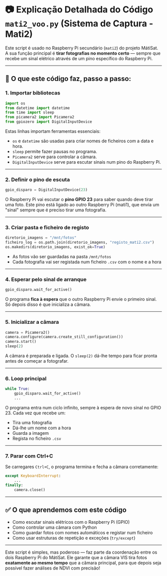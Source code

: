 # 📷 Explicação Detalhada do Código `mati2_voo.py` (Sistema de Captura - Mati2)

Este script é usado no Raspberry Pi secundário (`mati2`) do projeto MátiSat. A sua função principal é **tirar fotografias no momento certo** — sempre que recebe um sinal elétrico através de um pino específico do Raspberry Pi.

---

## 🔧 O que este código faz, passo a passo:

### 1. **Importar bibliotecas**
```python
import os
from datetime import datetime
from time import sleep
from picamera2 import Picamera2
from gpiozero import DigitalInputDevice
```
Estas linhas importam ferramentas essenciais:
- `os` e `datetime` são usadas para criar nomes de ficheiros com a data e hora.
- `sleep` permite fazer pausas no programa.
- `Picamera2` serve para controlar a câmara.
- `DigitalInputDevice` serve para escutar sinais num pino do Raspberry Pi.

---

### 2. **Definir o pino de escuta**
```python
gpio_disparo = DigitalInputDevice(23)
```
O Raspberry Pi vai escutar o **pino GPIO 23** para saber quando deve tirar uma foto. Este pino está ligado ao outro Raspberry Pi (mati1), que envia um "sinal" sempre que é preciso tirar uma fotografia.

---

### 3. **Criar pasta e ficheiro de registo**
```python
diretorio_imagens = "/mnt/fotos"
ficheiro_log = os.path.join(diretorio_imagens, "registo_mati2.csv")
os.makedirs(diretorio_imagens, exist_ok=True)
```
- As fotos vão ser guardadas na pasta `/mnt/fotos`
- Cada fotografia vai ser registada num ficheiro `.csv` com o nome e a hora

---

### 4. **Esperar pelo sinal de arranque**
```python
gpio_disparo.wait_for_active()
```
O programa **fica à espera** que o outro Raspberry Pi envie o primeiro sinal. Só depois disso é que inicializa a câmara.

---

### 5. **Inicializar a câmara**
```python
camera = Picamera2()
camera.configure(camera.create_still_configuration())
camera.start()
sleep(2)
```
A câmara é preparada e ligada. O `sleep(2)` dá-lhe tempo para ficar pronta antes de começar a fotografar.

---

### 6. **Loop principal**
```python
while True:
    gpio_disparo.wait_for_active()
    ...
```
O programa entra num ciclo infinito, sempre à espera de novo sinal no GPIO 23. Cada vez que recebe um:
- Tira uma fotografia
- Dá-lhe um nome com a hora
- Guarda a imagem
- Regista no ficheiro `.csv`

---

### 7. **Parar com Ctrl+C**
Se carregares `Ctrl+C`, o programa termina e fecha a câmara corretamente:
```python
except KeyboardInterrupt:
    ...
finally:
    camera.close()
```

---

## ✅ O que aprendemos com este código

- Como escutar sinais elétricos com o Raspberry Pi (GPIO)
- Como controlar uma câmara com Python
- Como guardar fotos com nomes automáticos e registar num ficheiro
- Como usar estruturas de repetição e exceções (`try/except`)

---

Este script é simples, mas poderoso — faz parte da coordenação entre os dois Raspberry Pi do MátiSat. Ele garante que a câmara VIS tira fotos **exatamente ao mesmo tempo** que a câmara principal, para que depois seja possível fazer análises de NDVI com precisão!
